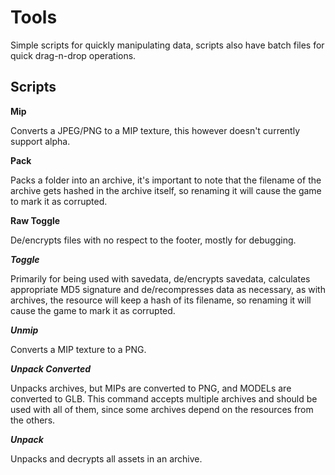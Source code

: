 # Tools

Simple scripts for quickly manipulating data, scripts also have batch files for quick drag-n-drop operations.

## Scripts

**Mip**

Converts a JPEG/PNG to a MIP texture, this however doesn't currently support alpha.

**Pack**

Packs a folder into an archive, it's important to note that the filename of the archive gets hashed in the archive itself, so renaming it will cause the game to mark it as corrupted.

**Raw Toggle**

De/encrypts files with no respect to the footer, mostly for debugging.

***Toggle***

Primarily for being used with savedata, de/encrypts savedata, calculates appropriate MD5 signature and de/recompresses data as necessary, as with archives, the resource will keep a hash of its filename, so renaming it will cause the game to mark it as corrupted.

***Unmip***

Converts a MIP texture to a PNG.

***Unpack Converted***

Unpacks archives, but MIPs are converted to PNG, and MODELs are converted to GLB.
This command accepts multiple archives and should be used with all of them, since
some archives depend on the resources from the others.

***Unpack***

Unpacks and decrypts all assets in an archive.